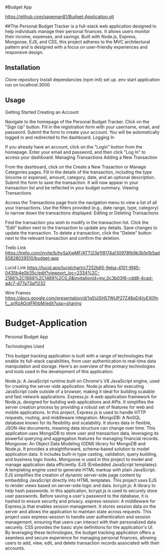 
#Budget App

https://github.com/sageman81/Budget-Application.git


##The Personal Budget Tracker is a full-stack web application designed to help individuals manage their personal finances. It allows users monitor their income, expenses, and savings. Built with Node.js, Express, Mongoose, EJS, and CSS, this project adheres to the MVC architectural pattern and is designed with a focus on user-friendly experiences and responsive design.


## Installation
Clone repository
Install dependancies (npm init)
set up .env
start application
run on localhost:3000



## Usage

Getting Started
Creating an Account

Navigate to the homepage of the Personal Budget Tracker.
Click on the "Sign Up" button.
Fill in the registration form with your username, email, and password.
Submit the form to create your account. You will be automatically logged in and redirected to the dashboard.
Logging In

If you already have an account, click on the "Login" button from the homepage.
Enter your email and password, and then click "Log In" to access your dashboard.
Managing Transactions
Adding a New Transaction

From the dashboard, click on the Create a New Trasaction or Manage Categories pages.
Fill in the details of the transaction, including the type (income or expense), amount, category, date, and an optional description.
Submit the form to save the transaction. It will now appear in your transaction list and be reflected in your budget summary.
Viewing Transactions

Access the Transactions page from the navigation menu to view a list of all your transactions.
Use the filters provided (e.g., date range, type, category) to narrow down the transactions displayed.
Editing or Deleting Transactions

Find the transaction you wish to modify in the transaction list.
Click the "Edit" button next to the transaction to update any details. Save changes to update the transaction.
To delete a transaction, click the "Delete" button next to the relevant transaction and confirm the deletion.







Trello Link
https://trello.com/invite/b/hySaXwMF/ATTI23e1f8174af30978fb9b3b1e1b5ad65828029510/budget-app


Lucid Link
https://lucid.app/lucidchart/c7252b65-9eba-4101-9f45-0435b4e0b35c/edit?viewport_loc=2334%2C-2186%2C1668%2C1489%2C0_0&invitationId=inv_0c3b03f8-cdd8-4cad-adc7-d77a73af1232


Wire Frames 
https://docs.google.com/presentation/d/1q5UiSH57WUP27Z48qD4ijyEX0fnf__prRzAOotFRhbM/edit?usp=sharing










# Budget-Application
Personal Budget App


Technologies Used

This budget tracking application is built with a range of technologies that enable its full-stack capabilities, from user authentication to real-time data manipulation and storage. Here's an overview of the primary technologies and tools used in the development of this application:

Node.js: A JavaScript runtime built on Chrome's V8 JavaScript engine, used for creating the server-side application. Node.js allows for executing JavaScript code outside of a browser, making it ideal for building scalable and fast network applications.
Express.js: A web application framework for Node.js, designed for building web applications and APIs. It simplifies the server creation process by providing a robust set of features for web and mobile applications. In this project, Express.js is used to handle HTTP requests, routing, and middleware integration.
MongoDB: A NoSQL database known for its flexibility and scalability. It stores data in flexible, JSON-like documents, meaning data structure can change over time. This application uses MongoDB to store user and transaction data, leveraging its powerful querying and aggregation features for managing financial records.
Mongoose: An Object Data Modeling (ODM) library for MongoDB and Node.js. It provides a straightforward, schema-based solution to model application data. It includes built-in type casting, validation, query building, and business logic hooks. Mongoose is used in this project to model and manage application data efficiently.
EJS (Embedded JavaScript templates): A templating engine used to generate HTML markup with plain JavaScript. EJS simplifies the creation of dynamic server-side page content by embedding JavaScript directly into HTML templates. This project uses EJS to render views based on server-side logic and data.
bcrypt.js: A library to help hash passwords. In this application, bcrypt.js is used to securely store user passwords. Before saving a user's password to the database, it is hashed to ensure security and privacy.
express-session: A middleware for Express.js that enables session management. It stores session data on the server and allows the application to maintain state across requests. This project uses express-session to handle user authentication and session management, ensuring that users can interact with their personalized data securely.
CSS provides the basic style definitions for the application's UI.
By leveraging these technologies, the budget tracking application offers a seamless and secure experience for managing personal finances, allowing users to add, view, edit, and delete transaction records associated with their accounts.